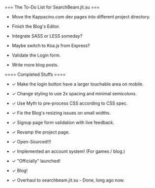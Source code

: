 
=== The To-Do List for SearchBeam.jit.su ===

- Move the Kappacino.com dev pages into different project directory.

- Finish the Blog's Editor.

- Integrate SASS or LESS someday?

- Maybe switch to Koa.js from Express?

- Validate the Login form.

- Write more blog posts.


==== Completed Stuffs ====


- ✓ Make the login button have a larger touchable area on mobile.

- ✓ Change styling to use 2x spacing and minimal semicolons.

- ✓ Use Myth to pre-process CSS according to CSS spec.

- ✓ Fix the Blog's resizing issues on small widths.

- ✓ Signup page form validation with live feedback.

- ✓ Revamp the project page.

- ✓ Open-Sourced!!!

- ✓ Implemented an account system! (For games / blog.)

- ✓ "Officially" launched!

- ✓ Blog!

- ✓ Overhaul to searchbeam.jit.su - Done, long ago now.

